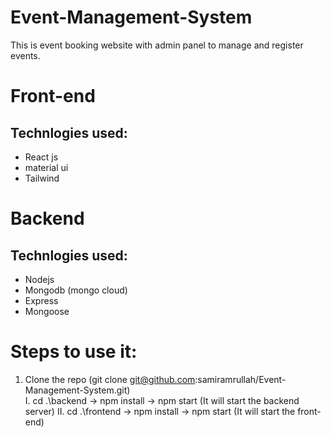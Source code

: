 # Event-Management-System
This is event booking website with admin panel to manage and register events.

# Front-end
  ## Technlogies used:
  * React js
  * material ui
  * Tailwind

# Backend
 ## Technlogies used:
 * Nodejs
 * Mongodb (mongo cloud)
 * Express
 * Mongoose


 # Steps to use it:
 
 1. Clone the repo (git clone git@github.com:samiramrullah/Event-Management-System.git) <br>
    I.  cd .\backend
        -> npm install
        -> npm start (It will start the backend server)
    II. cd .\frontend
        -> npm install
        -> npm start (It will start the front-end)